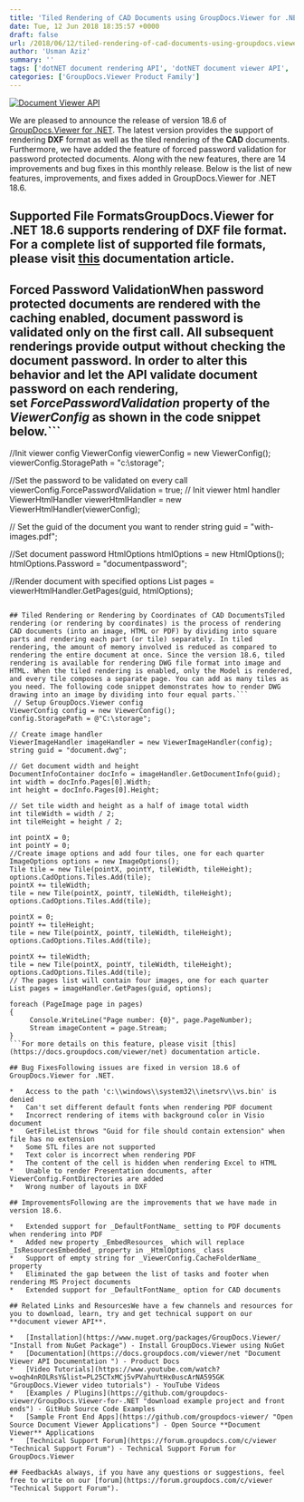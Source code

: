```yaml
---
title: 'Tiled Rendering of CAD Documents using GroupDocs.Viewer for .NET 18.6'
date: Tue, 12 Jun 2018 18:35:57 +0000
draft: false
url: /2018/06/12/tiled-rendering-of-cad-documents-using-groupdocs.viewer-for-.net-18.6/
author: 'Usman Aziz'
summary: ''
tags: ['dotNET document rendering API', 'dotNET document viewer API', 'C# document viewer API', 'document viewer', 'Document viewer API', 'PDF viewer', 'GroupDocs.Viewer for .NET Releases']
categories: ['GroupDocs.Viewer Product Family']
---
```


[![Document Viewer API](https://blog.groupdocs.com/wp-content/uploads/sites/4/2016/11/groupdocs-viewer-net.png)](https://www.groupdocs.com/products/viewer/net)

We are pleased to announce the release of version 18.6 of [GroupDocs.Viewer for .NET](https://products.groupdocs.com/viewer/net). The latest version provides the support of rendering **DXF** format as well as the tiled rendering of the **CAD** documents. Furthermore, we have added the feature of forced password validation for password protected documents. Along with the new features, there are 14 improvements and bug fixes in this monthly release. Below is the list of new features, improvements, and fixes added in GroupDocs.Viewer for .NET 18.6.

## Supported File FormatsGroupDocs.Viewer for .NET 18.6 supports rendering of DXF file format. For a complete list of supported file formats, please visit [this](https://docs.groupdocs.com/display/viewernet/Supported+Document+Formats) documentation article.

## Forced Password ValidationWhen password protected documents are rendered with the caching enabled, document password is validated only on the first call. All subsequent renderings provide output without checking the document password. In order to alter this behavior and let the API validate document password on each rendering, set _ForcePasswordValidation_ property of the _ViewerConfig_ as shown in the code snippet below.```
//Init viewer config
ViewerConfig viewerConfig = new ViewerConfig();
viewerConfig.StoragePath = "c:\\storage";
  
//Set the password to be validated on every call
viewerConfig.ForcePasswordValidation = true;
// Init viewer html handler
ViewerHtmlHandler viewerHtmlHandler = new ViewerHtmlHandler(viewerConfig);
   
// Set the guid of the document you want to render
string guid = "with-images.pdf";
   
//Set document password
HtmlOptions htmlOptions = new HtmlOptions();
htmlOptions.Password = "documentpassword";
  
//Render document with specified options
List pages = viewerHtmlHandler.GetPages(guid, htmlOptions);
```For more details on this feature, please visit [this](https://docs.groupdocs.com/viewer/net) documentation article.

## Tiled Rendering or Rendering by Coordinates of CAD DocumentsTiled rendering (or rendering by coordinates) is the process of rendering CAD documents (into an image, HTML or PDF) by dividing into square parts and rendering each part (or tile) separately. In tiled rendering, the amount of memory involved is reduced as compared to rendering the entire document at once. Since the version 18.6, tiled rendering is available for rendering DWG file format into image and HTML. When the tiled rendering is enabled, only the Model is rendered, and every tile composes a separate page. You can add as many tiles as you need. The following code snippet demonstrates how to render DWG drawing into an image by dividing into four equal parts.```
 // Setup GroupDocs.Viewer config
ViewerConfig config = new ViewerConfig();
config.StoragePath = @"C:\storage";
   
// Create image handler
ViewerImageHandler imageHandler = new ViewerImageHandler(config);
string guid = "document.dwg";
   
// Get document width and height
DocumentInfoContainer docInfo = imageHandler.GetDocumentInfo(guid);
int width = docInfo.Pages[0].Width;
int height = docInfo.Pages[0].Height;
  
// Set tile width and height as a half of image total width
int tileWidth = width / 2;
int tileHeight = height / 2;
  
int pointX = 0;
int pointY = 0;
//Create image options and add four tiles, one for each quarter
ImageOptions options = new ImageOptions();
Tile tile = new Tile(pointX, pointY, tileWidth, tileHeight);
options.CadOptions.Tiles.Add(tile);
pointX += tileWidth;
tile = new Tile(pointX, pointY, tileWidth, tileHeight);
options.CadOptions.Tiles.Add(tile);
  
pointX = 0;
pointY += tileHeight;
tile = new Tile(pointX, pointY, tileWidth, tileHeight);
options.CadOptions.Tiles.Add(tile);
  
pointX += tileWidth;
tile = new Tile(pointX, pointY, tileWidth, tileHeight);
options.CadOptions.Tiles.Add(tile);
// The pages list will contain four images, one for each quarter
List pages = imageHandler.GetPages(guid, options);
   
foreach (PageImage page in pages)
{
     Console.WriteLine("Page number: {0}", page.PageNumber); 
     Stream imageContent = page.Stream;
}
```For more details on this feature, please visit [this](https://docs.groupdocs.com/viewer/net) documentation article.

## Bug FixesFollowing issues are fixed in version 18.6 of GroupDocs.Viewer for .NET.

*   Access to the path 'c:\\windows\\system32\\inetsrv\\vs.bin' is denied
*   Can't set different default fonts when rendering PDF document
*   Incorrect rendering of items with background color in Visio document
*   GetFileList throws "Guid for file should contain extension" when file has no extension
*   Some STL files are not supported
*   Text color is incorrect when rendering PDF
*   The content of the cell is hidden when rendering Excel to HTML
*   Unable to render Presentation documents, after ViewerConfig.FontDirectories are added
*   Wrong number of layouts in DXF

## ImprovementsFollowing are the improvements that we have made in version 18.6.

*   Extended support for _DefaultFontName_ setting to PDF documents when rendering into PDF
*   Added new property _EmbedResources_ which will replace _IsResourcesEmbedded_ property in _HtmlOptions_ class
*   Support of empty string for _ViewerConfig.CacheFolderName_ property
*   Eliminated the gap between the list of tasks and footer when rendering MS Project documents
*   Extended support for _DefaultFontName_ option for CAD documents

## Related Links and ResourcesWe have a few channels and resources for you to download, learn, try and get technical support on our **document viewer API**.

*   [Installation](https://www.nuget.org/packages/GroupDocs.Viewer/ "Install from NuGet Package") - Install GroupDocs.Viewer using NuGet
*   [Documentation](https://docs.groupdocs.com/viewer/net "Document Viewer API Documentation ") - Product Docs
*   [Video Tutorials](https://www.youtube.com/watch?v=oqh4nROLRsY&list=PL25CTxMCj5vPVahuYtHx0uscArNA595GK "GroupDocs.Viewer video tutorials") - YouTube Videos
*   [Examples / Plugins](https://github.com/groupdocs-viewer/GroupDocs.Viewer-for-.NET "download example project and front ends") - GitHub Source Code Examples
*   [Sample Front End Apps](https://github.com/groupdocs-viewer/ "Open Source Document Viewer Applications") - Open Source **Document Viewer** Applications
*   [Technical Support Forum](https://forum.groupdocs.com/c/viewer "Technical Support Forum") - Technical Support Forum for GroupDocs.Viewer

## FeedbackAs always, if you have any questions or suggestions, feel free to write on our [forum](https://forum.groupdocs.com/c/viewer "Technical Support Forum").





